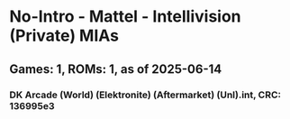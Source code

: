 # No-Intro - Mattel - Intellivision (Private) MIAs
## Games: 1, ROMs: 1, as of 2025-06-14

### DK Arcade (World) (Elektronite) (Aftermarket) (Unl).int, CRC: 136995e3
